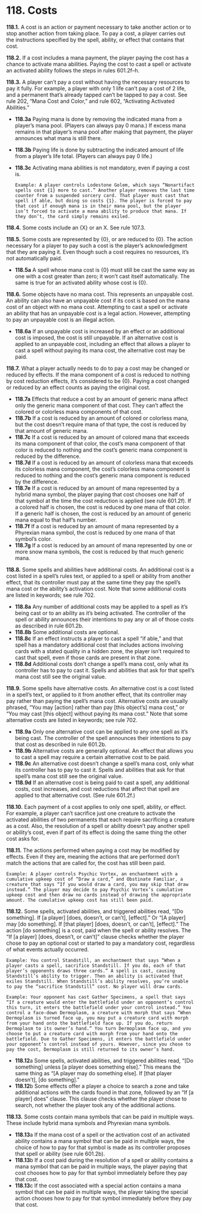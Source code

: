 # **118.** Costs

**118.1.** A cost is an action or payment necessary to take another action or to stop another action from taking place. To pay a cost, a player carries out the instructions specified by the spell, ability, or effect that contains that cost.

**118.2.** If a cost includes a mana payment, the player paying the cost has a chance to activate mana abilities. Paying the cost to cast a spell or activate an activated ability follows the steps in rules 601.2f–h.

**118.3.** A player can’t pay a cost without having the necessary resources to pay it fully. For example, a player with only 1 life can’t pay a cost of 2 life, and a permanent that’s already tapped can’t be tapped to pay a cost. See rule 202, “Mana Cost and Color,” and rule 602, “Activating Activated Abilities.”
+ **118.3a** Paying mana is done by removing the indicated mana from a player’s mana pool. (Players can always pay 0 mana.) If excess mana remains in that player’s mana pool after making that payment, the player announces what mana is still there.
+ **118.3b** Paying life is done by subtracting the indicated amount of life from a player’s life total. (Players can always pay 0 life.)
+ **118.3c** Activating mana abilities is not mandatory, even if paying a cost is.

      Example: A player controls Lodestone Golem, which says “Nonartifact spells cost {1} more to cast.” Another player removes the last time counter from a suspended sorcery card. That player must cast that spell if able, but doing so costs {1}. The player is forced to pay that cost if enough mana is in their mana pool, but the player isn’t forced to activate a mana ability to produce that mana. If they don’t, the card simply remains exiled.

**118.4.** Some costs include an {X} or an X. See rule 107.3.

**118.5.** Some costs are represented by {0}, or are reduced to {0}. The action necessary for a player to pay such a cost is the player’s acknowledgment that they are paying it. Even though such a cost requires no resources, it’s not automatically paid.
+ **118.5a** A spell whose mana cost is {0} must still be cast the same way as one with a cost greater than zero; it won’t cast itself automatically. The same is true for an activated ability whose cost is {0}.

**118.6.** Some objects have no mana cost. This represents an unpayable cost. An ability can also have an unpayable cost if its cost is based on the mana cost of an object with no mana cost. Attempting to cast a spell or activate an ability that has an unpayable cost is a legal action. However, attempting to pay an unpayable cost is an illegal action.
+ **118.6a** If an unpayable cost is increased by an effect or an additional cost is imposed, the cost is still unpayable. If an alternative cost is applied to an unpayable cost, including an effect that allows a player to cast a spell without paying its mana cost, the alternative cost may be paid.

**118.7.** What a player actually needs to do to pay a cost may be changed or reduced by effects. If the mana component of a cost is reduced to nothing by cost reduction effects, it’s considered to be {0}. Paying a cost changed or reduced by an effect counts as paying the original cost.
+ **118.7a** Effects that reduce a cost by an amount of generic mana affect only the generic mana component of that cost. They can’t affect the colored or colorless mana components of that cost.
+ **118.7b** If a cost is reduced by an amount of colored or colorless mana, but the cost doesn’t require mana of that type, the cost is reduced by that amount of generic mana.
+ **118.7c** If a cost is reduced by an amount of colored mana that exceeds its mana component of that color, the cost’s mana component of that color is reduced to nothing and the cost’s generic mana component is reduced by the difference.
+ **118.7d** If a cost is reduced by an amount of colorless mana that exceeds its colorless mana component, the cost’s colorless mana component is reduced to nothing and the cost’s generic mana component is reduced by the difference.
+ **118.7e** If a cost is reduced by an amount of mana represented by a hybrid mana symbol, the player paying that cost chooses one half of that symbol at the time the cost reduction is applied (see rule 601.2f). If a colored half is chosen, the cost is reduced by one mana of that color. If a generic half is chosen, the cost is reduced by an amount of generic mana equal to that half’s number.
+ **118.7f** If a cost is reduced by an amount of mana represented by a Phyrexian mana symbol, the cost is reduced by one mana of that symbol’s color.
+ **118.7g** If a cost is reduced by an amount of mana represented by one or more snow mana symbols, the cost is reduced by that much generic mana.

**118.8.** Some spells and abilities have additional costs. An additional cost is a cost listed in a spell’s rules text, or applied to a spell or ability from another effect, that its controller must pay at the same time they pay the spell’s mana cost or the ability’s activation cost. Note that some additional costs are listed in keywords; see rule 702.
+ **118.8a** Any number of additional costs may be applied to a spell as it’s being cast or to an ability as it’s being activated. The controller of the spell or ability announces their intentions to pay any or all of those costs as described in rule 601.2b.
+ **118.8b** Some additional costs are optional.
+ **118.8c** If an effect instructs a player to cast a spell “if able,” and that spell has a mandatory additional cost that includes actions involving cards with a stated quality in a hidden zone, the player isn’t required to cast that spell, even if those cards are present in that zone.
+ **118.8d** Additional costs don’t change a spell’s mana cost, only what its controller has to pay to cast it. Spells and abilities that ask for that spell’s mana cost still see the original value.

**118.9.** Some spells have alternative costs. An alternative cost is a cost listed in a spell’s text, or applied to it from another effect, that its controller may pay rather than paying the spell’s mana cost. Alternative costs are usually phrased, “You may [action] rather than pay [this object’s] mana cost,” or “You may cast [this object] without paying its mana cost.” Note that some alternative costs are listed in keywords; see rule 702.
+ **118.9a** Only one alternative cost can be applied to any one spell as it’s being cast. The controller of the spell announces their intentions to pay that cost as described in rule 601.2b.
+ **118.9b** Alternative costs are generally optional. An effect that allows you to cast a spell may require a certain alternative cost to be paid.
+ **118.9c** An alternative cost doesn’t change a spell’s mana cost, only what its controller has to pay to cast it. Spells and abilities that ask for that spell’s mana cost still see the original value.
+ **118.9d** If an alternative cost is being paid to cast a spell, any additional costs, cost increases, and cost reductions that affect that spell are applied to that alternative cost. (See rule 601.2f.)

**118.10.** Each payment of a cost applies to only one spell, ability, or effect. For example, a player can’t sacrifice just one creature to activate the activated abilities of two permanents that each require sacrificing a creature as a cost. Also, the resolution of a spell or ability doesn’t pay another spell or ability’s cost, even if part of its effect is doing the same thing the other cost asks for.

**118.11.** The actions performed when paying a cost may be modified by effects. Even if they are, meaning the actions that are performed don’t match the actions that are called for, the cost has still been paid.

    Example: A player controls Psychic Vortex, an enchantment with a cumulative upkeep cost of “Draw a card,” and Obstinate Familiar, a creature that says “If you would draw a card, you may skip that draw instead.” The player may decide to pay Psychic Vortex’s cumulative upkeep cost and then draw no cards instead of drawing the appropriate amount. The cumulative upkeep cost has still been paid.

**118.12.** Some spells, activated abilities, and triggered abilities read, “[Do something]. If [a player] [does, doesn’t, or can’t], [effect].” Or “[A player] may [do something]. If [that player] [does, doesn’t, or can’t], [effect].” The action [do something] is a cost, paid when the spell or ability resolves. The “If [a player] [does, doesn’t, or can’t]” clause checks whether the player chose to pay an optional cost or started to pay a mandatory cost, regardless of what events actually occurred.

    Example: You control Standstill, an enchantment that says “When a player casts a spell, sacrifice Standstill. If you do, each of that player’s opponents draws three cards.” A spell is cast, causing Standstill’s ability to trigger. Then an ability is activated that exiles Standstill. When Standstill’s ability resolves, you’re unable to pay the “sacrifice Standstill” cost. No player will draw cards.

    Example: Your opponent has cast Gather Specimens, a spell that says “If a creature would enter the battlefield under an opponent’s control this turn, it enters the battlefield under your control instead.” You control a face-down Dermoplasm, a creature with morph that says “When Dermoplasm is turned face up, you may put a creature card with morph from your hand onto the battlefield face up. If you do, return Dermoplasm to its owner’s hand.” You turn Dermoplasm face up, and you choose to put a creature card with morph from your hand onto the battlefield. Due to Gather Specimens, it enters the battlefield under your opponent’s control instead of yours. However, since you chose to pay the cost, Dermoplasm is still returned to its owner’s hand.
+ **118.12**a Some spells, activated abilities, and triggered abilities read, “[Do something] unless [a player does something else].” This means the same thing as “[A player may do something else]. If [that player doesn’t], [do something].”
+ **118.12**b Some effects offer a player a choice to search a zone and take additional actions with the cards found in that zone, followed by an “If [a player] does” clause. This clause checks whether the player chose to search, not whether the player took any of the additional actions.

**118.13.** Some costs contain mana symbols that can be paid in multiple ways. These include hybrid mana symbols and Phyrexian mana symbols.
+ **118.13**a If the mana cost of a spell or the activation cost of an activated ability contains a mana symbol that can be paid in multiple ways, the choice of how to pay for that symbol is made as its controller proposes that spell or ability (see rule 601.2b).
+ **118.13**b If a cost paid during the resolution of a spell or ability contains a mana symbol that can be paid in multiple ways, the player paying that cost chooses how to pay for that symbol immediately before they pay that cost.
+ **118.13**c If the cost associated with a special action contains a mana symbol that can be paid in multiple ways, the player taking the special action chooses how to pay for that symbol immediately before they pay that cost.
